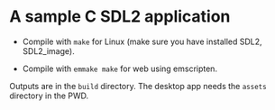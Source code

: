 # A sample C SDL2 application

- Compile with `make` for Linux (make sure you have installed SDL2, SDL2_image).

- Compile with `emmake make` for web using emscripten.

Outputs are in the `build` directory.
The desktop app needs the `assets` directory in the PWD.
